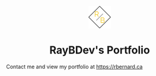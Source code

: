 <p align="center">
    <img alt="RBERNARD.CA Logo" src="https://github.com/RayBDev/raybdev.github.io/blob/master/logo-yellow-black.png" width="60" />
</p>
<h1 align="center">
  RayBDev's Portfolio
</h1>

Contact me and view my portfolio at <https://rbernard.ca>
